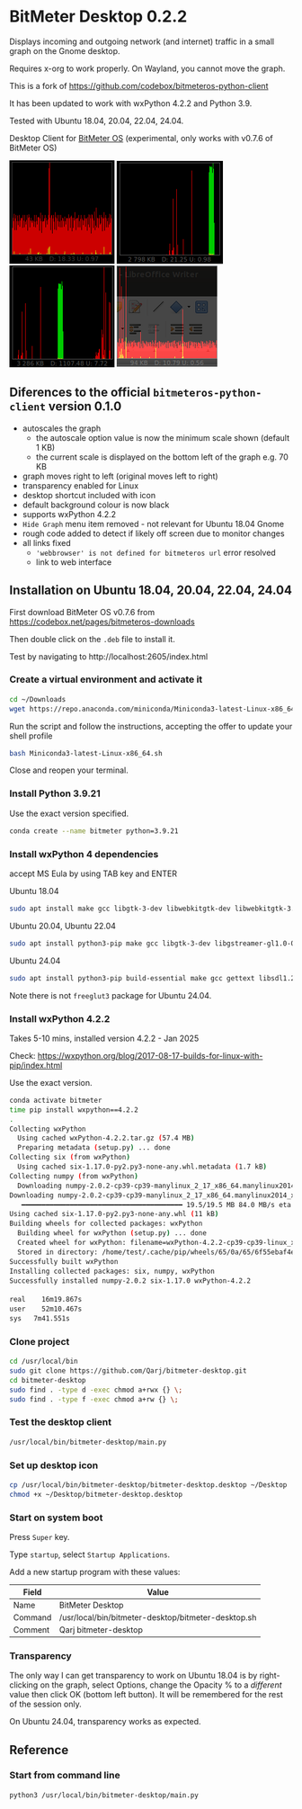 # BitMeter Desktop 0.2.2

Displays incoming and outgoing network (and internet) traffic in a small graph on the Gnome desktop.

Requires x-org to work properly. On Wayland, you cannot move the graph.

This is a fork of https://github.com/codebox/bitmeteros-python-client

It has been updated to work with wxPython 4.2.2 and Python 3.9.

Tested with Ubuntu 18.04, 20.04, 22.04, 24.04.

Desktop Client for [BitMeter OS](https://github.com/codebox/bitmeteros) (experimental, only works with v0.7.6 of BitMeter OS)

![Screenshot1](resources/Screenshot1.png?raw=true "Screenshot 1")
![Screenshot2](resources/Screenshot2.png?raw=true "Screenshot 2")
![Screenshot3](resources/Screenshot3.png?raw=true "Screenshot 3")
![Screenshot4](resources/Screenshot4.png?raw=true "Screenshot 4 - Transparency")

## Diferences to the official `bitmeteros-python-client` version 0.1.0

-   autoscales the graph
    -   the autoscale option value is now the minimum scale shown (default 1 KB)
    -   the current scale is displayed on the bottom left of the graph e.g. 70 KB
-   graph moves right to left (original moves left to right)
-   transparency enabled for Linux
-   desktop shortcut included with icon
-   default background colour is now black
-   supports wxPython 4.2.2
-   `Hide Graph` menu item removed - not relevant for Ubuntu 18.04 Gnome
-   rough code added to detect if likely off screen due to monitor changes
-   all links fixed
    -   `'webbrowser' is not defined for bitmeteros url` error resolved
    -   link to web interface

## Installation on Ubuntu 18.04, 20.04, 22.04, 24.04

First download BitMeter OS v0.7.6 from https://codebox.net/pages/bitmeteros-downloads

Then double click on the `.deb` file to install it.

Test by navigating to http://localhost:2605/index.html

### Create a virtual environment and activate it

```sh
cd ~/Downloads
wget https://repo.anaconda.com/miniconda/Miniconda3-latest-Linux-x86_64.sh
```

Run the script and follow the instructions, accepting the offer to update your shell profile

```sh
bash Miniconda3-latest-Linux-x86_64.sh
```

Close and reopen your terminal.

### Install Python 3.9.21

Use the exact version specified.

```sh
conda create --name bitmeter python=3.9.21
```

### Install wxPython 4 dependencies

accept MS Eula by using TAB key and ENTER

Ubuntu 18.04

```sh
sudo apt install make gcc libgtk-3-dev libwebkitgtk-dev libwebkitgtk-3.0-dev libgstreamer-gl1.0-0 freeglut3 freeglut3-dev python-gst-1.0 python3-gst-1.0 libglib2.0-dev ubuntu-restricted-extras libgstreamer-plugins-base1.0-dev
```

Ubuntu 20.04, Ubuntu 22.04

```sh
sudo apt install python3-pip make gcc libgtk-3-dev libgstreamer-gl1.0-0 freeglut3 freeglut3-dev python3-gst-1.0 libglib2.0-dev ubuntu-restricted-extras libgstreamer-plugins-base1.0-dev
```

Ubuntu 24.04

```sh
sudo apt install python3-pip build-essential make gcc gettext libsdl1.2-dev libnotify-dev libgtk-3-dev libgstreamer-gl1.0-0 freeglut3-dev python3-gst-1.0 libglib2.0-dev ubuntu-restricted-extras libgstreamer-plugins-base1.0-dev
```

Note there is not `freeglut3` package for Ubuntu 24.04.

### Install wxPython 4.2.2

Takes 5-10 mins, installed version 4.2.2 - Jan 2025

Check: https://wxpython.org/blog/2017-08-17-builds-for-linux-with-pip/index.html

Use the exact version.

```sh
conda activate bitmeter
time pip install wxpython==4.2.2
.
Collecting wxPython
  Using cached wxPython-4.2.2.tar.gz (57.4 MB)
  Preparing metadata (setup.py) ... done
Collecting six (from wxPython)
  Using cached six-1.17.0-py2.py3-none-any.whl.metadata (1.7 kB)
Collecting numpy (from wxPython)
  Downloading numpy-2.0.2-cp39-cp39-manylinux_2_17_x86_64.manylinux2014_x86_64.whl.metadata (60 kB)
Downloading numpy-2.0.2-cp39-cp39-manylinux_2_17_x86_64.manylinux2014_x86_64.whl (19.5 MB)
   ━━━━━━━━━━━━━━━━━━━━━━━━━━━━━━━━━━━━━━━━ 19.5/19.5 MB 84.0 MB/s eta 0:00:00
Using cached six-1.17.0-py2.py3-none-any.whl (11 kB)
Building wheels for collected packages: wxPython
  Building wheel for wxPython (setup.py) ... done
  Created wheel for wxPython: filename=wxPython-4.2.2-cp39-cp39-linux_x86_64.whl size=150203744 sha256=86e776f9dc3873306f1be13e20eac9ba85c73cd7db0b69b79409357f393dee94
  Stored in directory: /home/test/.cache/pip/wheels/65/0a/65/6f55ebaf4eef1f76513ac3917a728516020d13bb028f64fa18
Successfully built wxPython
Installing collected packages: six, numpy, wxPython
Successfully installed numpy-2.0.2 six-1.17.0 wxPython-4.2.2

real	16m19.867s
user	52m10.467s
sys   7m41.551s
```

### Clone project

```sh
cd /usr/local/bin
sudo git clone https://github.com/Qarj/bitmeter-desktop.git
cd bitmeter-desktop
sudo find . -type d -exec chmod a+rwx {} \;
sudo find . -type f -exec chmod a+rw {} \;
```

### Test the desktop client

```sh
/usr/local/bin/bitmeter-desktop/main.py
```

### Set up desktop icon

```sh
cp /usr/local/bin/bitmeter-desktop/bitmeter-desktop.desktop ~/Desktop
chmod +x ~/Desktop/bitmeter-desktop.desktop
```

### Start on system boot

Press `Super` key.

Type `startup`, select `Startup Applications`.

Add a new startup program with these values:

| Field   | Value                                               |
| ------- | --------------------------------------------------- |
| Name    | BitMeter Desktop                                    |
| Command | /usr/local/bin/bitmeter-desktop/bitmeter-desktop.sh |
| Comment | Qarj bitmeter-desktop                               |

### Transparency

The only way I can get transparency to work on Ubuntu 18.04 is by right-clicking
on the graph, select Options, change the Opacity % to a _*different*_ value then click
OK (bottom left button). It will be remembered for the rest of the session only.

On Ubuntu 24.04, transparency works as expected.

## Reference

### Start from command line

```sh
python3 /usr/local/bin/bitmeter-desktop/main.py
```
